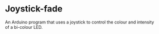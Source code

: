 Joystick-fade
=============

An Arduino program that uses a joystick to control the colour and intensity of a bi-colour LED.

